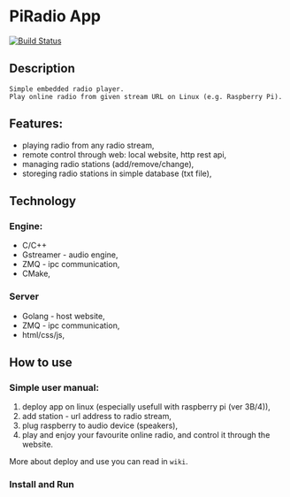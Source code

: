 # PiRadio App
[![Build Status](https://travis-ci.com/PiRadioApp/PiRadioApp.svg?branch=master)](https://travis-ci.com/PiRadioApp/PiRadioApp)
## Description
```
Simple embedded radio player.
Play online radio from given stream URL on Linux (e.g. Raspberry Pi).
```
## Features:
- playing radio from any radio stream,
- remote control through web: local website, http rest api, 
- managing radio stations (add/remove/change),
- storeging radio stations in simple database (txt file),

## Technology
### Engine:
- C/C++
- Gstreamer - audio engine,
- ZMQ - ipc communication,
- CMake,
### Server
- Golang - host website,
- ZMQ - ipc communication,
- html/css/js,

## How to use
### Simple user manual:
1. deploy app on linux (especially usefull with raspberry pi (ver 3B/4)),
2. add station - url address to radio stream,
3. plug raspberry to audio device (speakers),
4. play and enjoy your favourite online radio, and control it through the website.

More about deploy and use you can read in `wiki`.
### Install and Run